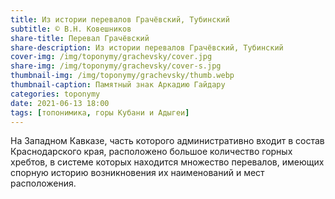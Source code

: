 ```yaml
---
title: Из истории перевалов Грачёвский, Тубинский
subtitle: © В.Н. Ковешников
share-title: Перевал Грачёвский
share-description: Из истории перевалов Грачёвский, Тубинский
cover-img: /img/toponymy/grachevsky/cover.jpg
share-img: /img/toponymy/grachevsky/cover-s.jpg
thumbnail-img: /img/toponymy/grachevsky/thumb.webp
thumbnail-caption: Памятный знак Аркадию Гайдару
categories: toponymy
date: 2021-06-13 18:00
tags: [топонимика, горы Кубани и Адыгеи]
---
```

На Западном Кавказе, часть которого административно входит в состав Краснодарского края, расположено большое количество горных хребтов, в системе которых находится множество перевалов, имеющих спорную историю возникновения их наименований и мест расположения.
